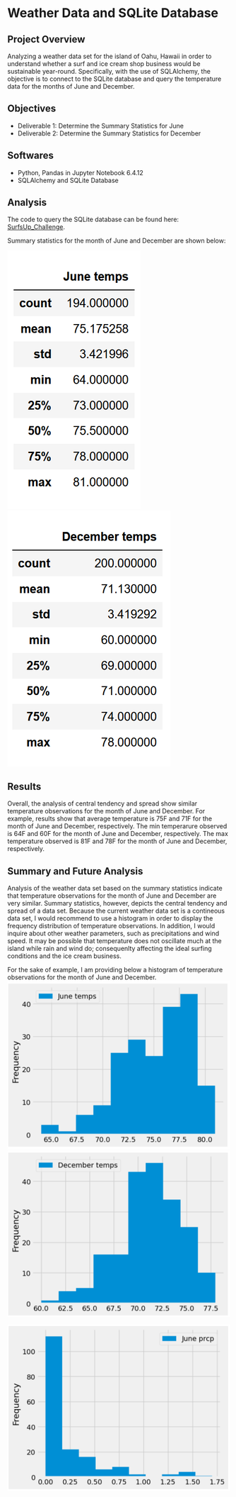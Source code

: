 # Weather Data and SQLite Database

## Project Overview
Analyzing a weather data set for the island of Oahu, Hawaii in order to understand whether a surf and ice cream shop business would be sustainable year-round. Specifically, with the use of SQLAlchemy, the objective is to connect to the SQLite database and query the temperature data for the months of June and December.

## Objectives
- Deliverable 1: Determine the Summary Statistics for June
- Deliverable 2: Determine the Summary Statistics for December

## Softwares
- Python, Pandas in Jupyter Notebook 6.4.12
- SQLAlchemy and SQLite Database

## Analysis
The code to query the SQLite database can be found here: [SurfsUp_Challenge](https://github.com/MSF2141/surfs_up/blob/57d6433a479e5c4293fef094ede3de805ea0ce68/SurfsUp_Challenge.ipynb).

Summary statistics for the month of June and December are shown below:

![June%20temps](https://github.com/MSF2141/surfs_up/blob/052482211893bf9297fb72676bf727fce9b49dc6/June%20temps.png) ![December%20temps](https://github.com/MSF2141/surfs_up/blob/3772d6d781630978919ec9c4cd865b377f04c275/December%20temps.png)

## Results
Overall, the analysis of central tendency and spread show similar temperature observations for the month of June and December. For example, results show that average temperature is 75F and 71F for the month of June and December, respectively. The min temperarure observed is 64F and 60F for the month of June and December, respectively. The max temperature observed is 81F and 78F for the month of June and December, respectively. 

## Summary and Future Analysis
Analysis of the weather data set based on the summary statistics indicate that temperature observations for the month of June and December are very similar. Summary statistics, however, depicts the central tendency and spread of a data set. Because the current weather data set is a contineous data set, I would recommend to use a histogram in order to display the frequency distribution of temperature observations. In addition, I would inquire about other weather parameters, such as precipitations and wind speed. It may be possible that temperature does not oscillate much at the island while rain and wind do; consequenlty affecting the ideal surfing conditions and the ice cream business.

For the sake of example, I am providing below a histogram of temperature observations for the month of June and December. 
![June%20temps](https://github.com/MSF2141/surfs_up/blob/003b03c034175d6f9ee8fc8107d2e17c96106770/June%20temps_histogram.png) ![December%20temps_histogram](https://github.com/MSF2141/surfs_up/blob/95044b0ba0fc9f1abaeb03d7f422482e1bc539eb/December%20temps_histogram.png)

![June%20prcp_histogram](https://github.com/MSF2141/surfs_up/blob/50162dc2b3f15fedd9c91f511c3c73add02c8d77/June%20prcp_histogram.png) 
